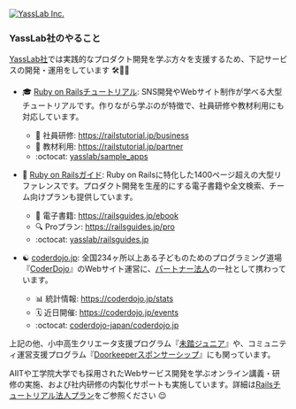 [![YassLab Inc.](https://i.gyazo.com/059bb4922999e7ce71276e4e8840ecdc.png)](https://yasslab.jp/ja/)

### YassLab社のやること

[YassLab社](https://yasslab.jp/ja/)では実践的なプロダクト開発を学ぶ方々を支援するため、下記サービスの開発・運用をしています 🛠💨✨

- :mortar_board: [Ruby on Railsチュートリアル](http://railstutorial.jp/): SNS開発やWebサイト制作が学べる大型チュートリアルです。作りながら学ぶのが特徴で、社員研修や教材利用にも対応しています。
  - :office: 社員研修: https://railstutorial.jp/business
  - :school: 教材利用: https://railstutorial.jp/partner
  - :octocat: [yasslab/sample_apps](https://github.com/yasslab/sample_apps)

- :closed_book: [Ruby on Railsガイド](https://railsguides.jp/): Ruby on Railsに特化した1400ページ超えの大型リファレンスです。プロダクト開発を生産的にする電子書籍や全文検索、チーム向けプランも提供しています。
  - :open_book: 電子書籍: https://railsguides.jp/ebook
  - :mag: Proプラン: https://railsguides.jp/pro
  - :octocat: [yasslab/railsguides.jp](https://github.com/yasslab/railsguides.jp)

- :yin_yang: [coderdojo.jp](https://coderdojo.jp/): 全国234ヶ所以上ある子どものためのプログラミング道場『[CoderDojo](https://coderdojo.jp/)』のWebサイト運営に、[パートナー法人](https://coderdojo.jp/#partners)の一社として携わっています。
  - :bar_chart: 統計情報: https://coderdojo.jp/stats
  - :spiral_calendar: 近日開催: https://coderdojo.jp/events
  - :octocat: [coderdojo-japan/coderdojo.jp](https://github.com/coderdojo-japan/coderdojo.jp)

上記の他、小中高生クリエータ支援プログラム『[未踏ジュニア](https://jr.mitou.org/)』や、コミュニティ運営支援プログラム『[Doorkeeperスポンサーシップ](https://yasslab.jp/ja/doorkeeper/)』にも関っています。

AIITや工学院大学でも採用されたWebサービス開発を学ぶオンライン講義・研修の実施、および社内研修の内製化サポートも実施しています。詳細は[Railsチュートリアル法人プラン](https://railstutorial.jp/business)をご参照ください :relieved: 
